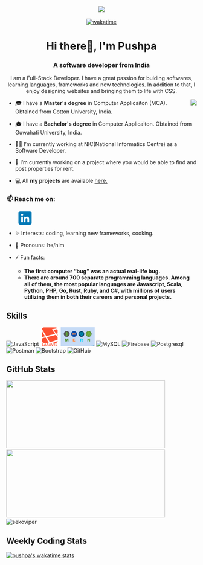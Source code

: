 
<div align="center">
  <img src="https://komarev.com/ghpvc/?username=pushpa32&color=3f37c9">

	
[![wakatime](https://wakatime.com/badge/user/018c6bfd-6215-4f15-ac89-d454882ca333.svg)](https://wakatime.com/@018c6bfd-6215-4f15-ac89-d454882ca333)


</div>


<h1 align="center"> Hi there👋, I'm Pushpa</h1>
<h3 align="center">A software developer from India</h3>

<p align="center">I am a Full-Stack Developer. I have a great passion for bulding softwares, learning languages, frameworks and new technologies. In addition to that, I enjoy designing websites and bringing them to life with CSS.</p>

<img align="right" src="https://media2.giphy.com/media/bGgsc5mWoryfgKBx1u/giphy.gif?cid=790b76112be03f92de5e356ca9c83066f76d54710feb3b75&rid=giphy.gif&ct=g">

- 🎓 I have a **Master's degree** in Computer Applicaiton (MCA). Obtained from Cotton University, India.
- 🎓 I have a **Bachelor's degree** in Computer Applicaiton. Obtained from Guwahati University, India.

- 👩‍💻 I’m currently working at NIC(National Informatics Centre) as a Software Developer.

- 🌱 I’m currently working on a project where you would be able to find and post properties for rent.

- 💻 All **my projects** are available [here.](https://github.com/pushpa32?tab=repositories)


### 📫 Reach me on:

<p align="left">
&nbsp; &nbsp; &nbsp; &nbsp;
<a href="https://www.linkedin.com/in/pushpa32/" target="_blank"><img align="center" src="./images/linkedin.png" alt="linkedin" width="35" /></a> &nbsp;
</p>

- ✨ Interests: coding, learning new frameworks, cooking.

- 👦 Pronouns: he/him

- ⚡ Fun facts:
  - **The first computer “bug” was an actual real-life bug.**
  - **There are around 700 separate programming languages. Among all of them, the most popular languages are Javascript, Scala, Python, PHP, Go, Rust, Ruby, and C#, with millions of users utilizing them in both their careers and personal projects.**

<h2 align="left">Skills</h2>
<p align="left">
<div>
	<img height="50" src="https://user-images.githubusercontent.com/25181517/117447155-6a868a00-af3d-11eb-9cfe-245df15c9f3f.png" alt="JavaScript" title="JavaScript" />
	<img height="50" src="./images/laravel-plain-wordmark.svg" alt="laravel" title="Laravel" />
	<img height="50" src="./images/mern.png" alt="Spring" title="MERN" />
<!-- 	<img height="50" src="./images/spring-3.svg" alt="Spring" title="Spring" /> -->
	<img height="50" src="https://github.com/get-icon/geticon/raw/master/icons/mysql.svg" alt="MySQL" title="MySQL" />
	<img height="50" src="https://github.com/get-icon/geticon/raw/master/icons/firebase.svg" alt="Firebase" title="Firebase" />
	<img height="50" src="https://github.com/get-icon/geticon/raw/master/icons/postgresql.svg" alt="Postgresql" title="Postgresql" />
	<img height="50" src="https://user-images.githubusercontent.com/25181517/121302453-01a67f00-c8fa-11eb-8c86-2ee00734c9a8.png" alt="Postman" title="Postman" />
	<img height="50" src="https://user-images.githubusercontent.com/25181517/121402101-c89df700-c959-11eb-8b4a-bbadf9e84b30.png" alt="Bootstrap" title="Bootstrap" />
	<img height="50" src="https://user-images.githubusercontent.com/25181517/117364276-fc4eb280-aebd-11eb-92ba-8a6ef74b7313.png" alt="GitHub" title="GitHub" />

</div>

</p>

<h2 align ="left">GitHub Stats</h2>
<div>
  <img height="180" width="420" src="https://github-readme-stats-eight-theta.vercel.app/api?username=pushpa32&show_icons=true&theme=nightowl&count_private=true"/>
  <img height="180" width="420" src="https://github-readme-stats.vercel.app/api/top-langs/?username=pushpa32&show_icons=true&theme=nightowl&layout=compact"/>
<img height="180" width="420"src="https://github-readme-streak-stats.herokuapp.com/?user=pushpa32&show_icons=true&theme=nightowl&layout=compact" alt="sekoviper" />

</div>



<h2>Weekly Coding Stats </h2> 



[![pushpa's wakatime stats](https://github-readme-stats.vercel.app/api/wakatime?username=pushpa32&theme=nightowl)](https://github.com/anuraghazra/github-readme-stats)
